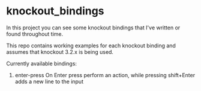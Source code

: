 # knockout_bindings

In this project you can see some knockout bindings that I've written or found throughout time.

This repo contains working examples for each knockout binding and assumes that knockout 3.2.x is being used.

Currently available bindings:

1. enter-press
  On Enter press perform an action, while pressing shift+Enter adds a new line to the input
